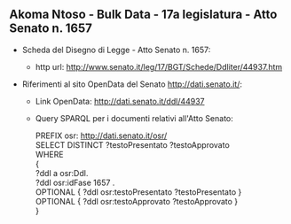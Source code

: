 ## Akoma Ntoso - Bulk Data - 17a legislatura - Atto Senato n. 1657 ##

* Scheda del Disegno di Legge - Atto Senato n. 1657:
	* http url: http://www.senato.it/leg/17/BGT/Schede/Ddliter/44937.htm

* Riferimenti al sito OpenData del Senato http://dati.senato.it/:
	* Link OpenData: http://dati.senato.it/ddl/44937
	* Query SPARQL per i documenti relativi all'Atto Senato:

        PREFIX osr: <http://dati.senato.it/osr/>  
		SELECT DISTINCT ?testoPresentato ?testoApprovato  
		WHERE  
		{  
		    ?ddl a osr:Ddl.  
		    ?ddl osr:idFase 1657 .  
		    OPTIONAL { ?ddl osr:testoPresentato ?testoPresentato }  
		    OPTIONAL { ?ddl osr:testoApprovato ?testoApprovato }  
		}
		